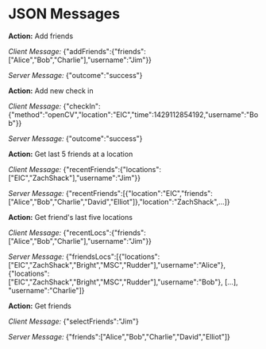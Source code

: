 # JSON Messages

**Action:** Add friends

*Client Message:* {"addFriends":{"friends":["Alice","Bob","Charlie"],"username":"Jim"}}

*Server Message:* {"outcome":"success"}

**Action:** Add new check in

*Client Message:* {"checkIn":{"method":"openCV","location":"EIC","time":1429112854192,"username":"Bob"}}

*Server Message:* {"outcome":"success"}

**Action:** Get last 5 friends at a location

*Client Message:* {"recentFriends":{"locations":["EIC","ZachShack"],"username":"Jim"}}

*Server Message:* {"recentFriends":[{"location":"EIC","friends":["Alice","Bob","Charlie","David","Elliot"]},"location":"ZachShack",...]}

**Action:** Get friend's last five locations

*Client Message:* {"recentLocs":{"friends":["Alice","Bob","Charlie"],"username":"Jim"}}

*Server Message:* {"friendsLocs":[{"locations":["EIC","ZachShack","Bright","MSC","Rudder"],"username":"Alice"},{"locations":["EIC","ZachShack","Bright","MSC","Rudder"],"username":"Bob"}, [...], "username":"Charlie"]}

**Action:** Get friends

*Client Message:* {"selectFriends":"Jim"}

*Server Message:* {"friends":["Alice","Bob","Charlie","David","Elliot"]}

